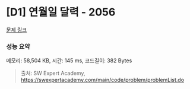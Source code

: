# [D1] 연월일 달력 - 2056 

[문제 링크](https://swexpertacademy.com/main/code/problem/problemDetail.do?contestProbId=AV5QLkdKAz4DFAUq) 

### 성능 요약

메모리: 58,504 KB, 시간: 145 ms, 코드길이: 382 Bytes



> 출처: SW Expert Academy, https://swexpertacademy.com/main/code/problem/problemList.do